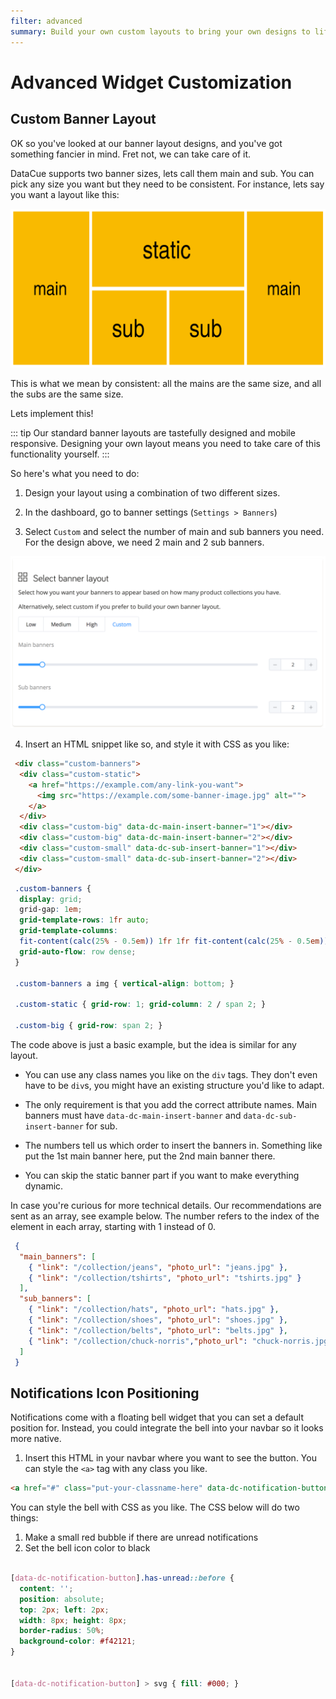 ```yaml
---
filter: advanced
summary: Build your own custom layouts to bring your own designs to life instead of using our standard recommendation widgets.
---
```


# Advanced Widget Customization

## Custom Banner Layout

OK so you've looked at our banner layout designs, and you've got something fancier in mind. Fret not, we can take care of it.

DataCue supports two banner sizes, lets call them main and sub. You can pick any size you want but they need to be consistent. For instance, lets say you want a layout like this:

![Custom Layout](./images/custom-layout.png)

This is what we mean by consistent: all the mains are the same size, and all the subs are the same size.

Lets implement this!

::: tip
Our standard banner layouts are tastefully designed and mobile responsive. Designing your own layout means you need to take care of this functionality yourself.
:::

So here's what you need to do:

1. Design your layout using a combination of two different sizes.

2. In the dashboard, go to banner settings (`Settings > Banners`)

3. Select `Custom` and select the number of main and sub banners you need. For the design above, we need 2 main and 2 sub banners.

 ![Banner Settings](./images/banner-settings.png)

4. Insert an HTML snippet like so, and style it with CSS as you like:

```html
 <div class="custom-banners">
  <div class="custom-static">
    <a href="https://example.com/any-link-you-want">
      <img src="https://example.com/some-banner-image.jpg" alt="">
    </a>
  </div>
  <div class="custom-big" data-dc-main-insert-banner="1"></div>
  <div class="custom-big" data-dc-main-insert-banner="2"></div>
  <div class="custom-small" data-dc-sub-insert-banner="1"></div>
  <div class="custom-small" data-dc-sub-insert-banner="2"></div>
 </div>
```
 
```css
 .custom-banners {
  display: grid;
  grid-gap: 1em;
  grid-template-rows: 1fr auto;
  grid-template-columns:
  fit-content(calc(25% - 0.5em)) 1fr 1fr fit-content(calc(25% - 0.5em));
  grid-auto-flow: row dense;
 }

 .custom-banners a img { vertical-align: bottom; }

 .custom-static { grid-row: 1; grid-column: 2 / span 2; }

 .custom-big { grid-row: span 2; }
```

The code above is just a basic example, but the idea is similar for any layout.

- You can use any class names you like on the `div` tags. They don't even have to be `div`s, you might have an existing structure you'd like to adapt. 

- The only requirement is that you add the correct attribute names. Main banners must have `data-dc-main-insert-banner` and `data-dc-sub-insert-banner` for sub. 

- The numbers tell us which order to insert the banners in. Something like put the 1st main banner here, put the 2nd main banner there.

- You can skip the static banner part if you want to make everything dynamic.

In case you're curious for more technical details. Our recommendations are sent as an array, see example below. The number refers to the index of the element in each array, starting with 1 instead of 0.

```json
 {
  "main_banners": [
    { "link": "/collection/jeans", "photo_url": "jeans.jpg" },
    { "link": "/collection/tshirts", "photo_url": "tshirts.jpg" }
  ],
  "sub_banners": [
    { "link": "/collection/hats", "photo_url": "hats.jpg" },
    { "link": "/collection/shoes", "photo_url": "shoes.jpg" },
    { "link": "/collection/belts", "photo_url": "belts.jpg" },
    { "link": "/collection/chuck-norris","photo_url": "chuck-norris.jpg" }
  ]
 }
```

## Notifications Icon Positioning

Notifications come with a floating bell widget that you can set a default position for. Instead, you could integrate the bell into your navbar so it looks more native.

1. Insert this HTML in your navbar where you want to see the button. You can style the `<a>` tag with any class you like.

```html
<a href="#" class="put-your-classname-here" data-dc-notification-button></a>
```

You can style the bell with CSS as you like. The CSS below will do two things:

1. Make a small red bubble if there are unread notifications
2. Set the bell icon color to black

```css

[data-dc-notification-button].has-unread::before {
  content: '';
  position: absolute;
  top: 2px; left: 2px;
  width: 8px; height: 8px;
  border-radius: 50%;
  background-color: #f42121;
}


[data-dc-notification-button] > svg { fill: #000; }
```
